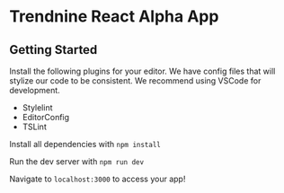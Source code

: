 # Trendnine React Alpha App

## Getting Started
Install the following plugins for your editor. We have config files that will stylize our code to be consistent. We recommend using VSCode for development.
- Stylelint
- EditorConfig
- TSLint

Install all dependencies with `npm install`

Run the dev server with `npm run dev`

Navigate to `localhost:3000` to access your app!
